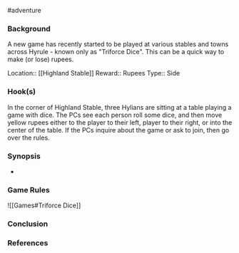 #adventure 

### Background

A new game has recently started to be played at various stables and towns across Hyrule - known only as "Triforce Dice". This can be a quick way to make (or lose) rupees.

Location:: [[Highland Stable]]
Reward:: Rupees
Type:: Side

### Hook(s)

In the corner of Highland Stable, three Hylians are sitting at a table playing a game with dice. The PCs see each person roll some dice, and then move yellow rupees either to the player to their left, player to their right, or into the center of the table. If the PCs inquire about the game or ask to join, then go over the rules.

### Synopsis

- 

### Game Rules

![[Games#Triforce Dice]]

### Conclusion


### References
